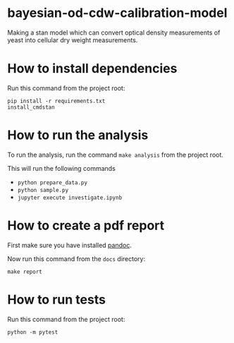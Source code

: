 bayesian-od-cdw-calibration-model
==============================

Making a stan model which can convert optical density measurements of yeast into cellular dry weight measurements.

# How to install dependencies

Run this command from the project root:

```
pip install -r requirements.txt
install_cmdstan
```

# How to run the analysis

To run the analysis, run the command `make analysis` from the project root.

This will run the following commands

- `python prepare_data.py`
- `python sample.py`
- `jupyter execute investigate.ipynb`

# How to create a pdf report

First make sure you have installed [pandoc](https://pandoc.org).

Now run this command from the `docs` directory:

```
make report
```


# How to run tests

Run this command from the project root:

```
python -m pytest
```

